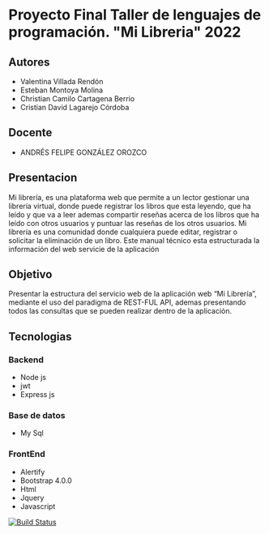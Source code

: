 # Proyecto Final Taller de lenguajes de programación. "Mi Libreria" 2022 
## Autores

- Valentina Villada Rendón
-  Esteban Montoya Molina
-  Christian Camilo Cartagena Berrio
-  Cristian David Lagarejo Córdoba
## Docente

- ANDRÉS FELIPE GONZÁLEZ OROZCO

## Presentacion

Mi librería, es una plataforma web que permite a un lector gestionar una librería virtual, donde puede registrar los libros que esta leyendo, que ha leído y que va a leer ademas compartir reseñas acerca de los libros que ha leído con otros usuarios y puntuar las reseñas de los otros usuarios. Mi librería es una comunidad donde cualquiera puede editar, registrar o solicitar la eliminación de un libro. Este manual técnico esta estructurada la información del web servicie de la aplicación

## Objetivo

Presentar la estructura del servicio web de la aplicación web “Mi Librería”, mediante el uso del paradigma de REST-FUL API, ademas presentando todos las consultas que se pueden realizar dentro de la aplicación.

## Tecnologias

### Backend
-  Node js
- jwt
- Express js

### Base de datos
- My Sql

### FrontEnd

- Alertify
- Bootstrap 4.0.0
- Html
- Jquery
- Javascript

[![Build Status](https://travis-ci.org/joemccann/dillinger.svg?branch=master)](https://travis-ci.org/joemccann/dillinger)
